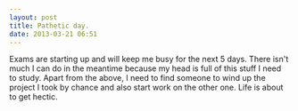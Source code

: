 ```yaml
---
layout: post
title: Pathetic day.
date: 2013-03-21 06:51
---
```

Exams are starting up and will keep me busy for the next 5 days. There isn't  much I can do in the meantime because my head is full of this stuff I need to study. Apart from the above, I need to find someone to wind up the project I took by chance and also start work on the other one. Life is about to get hectic.
